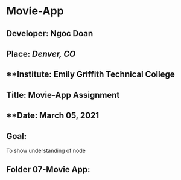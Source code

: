 # Movie-App



## **Developer**: Ngoc Doan
## **Place:** *Denver, CO*
## **Institute: Emily Griffith Technical College
## **Title**: Movie-App Assignment  


## **Date: March 05, 2021
## **Goal**:
To show understanding of node

## **Folder 07-Movie App**:

